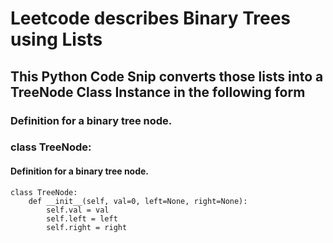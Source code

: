 # Leetcode describes Binary Trees using Lists
## This Python Code Snip converts those lists into a TreeNode Class Instance in the following form

### Definition for a binary tree node.
### class TreeNode:
#### Definition for a binary tree node.
    class TreeNode:
        def __init__(self, val=0, left=None, right=None):
            self.val = val
            self.left = left
            self.right = right
